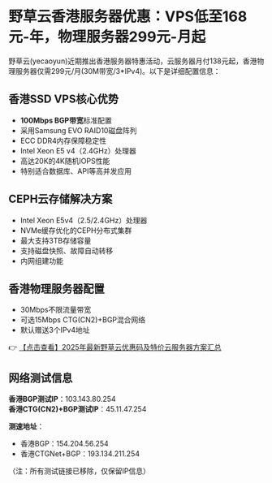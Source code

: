 # 野草云香港服务器优惠：VPS低至168元-年，物理服务器299元-月起

野草云(yecaoyun)近期推出香港服务器特惠活动，云服务器月付138元起，香港物理服务器仅需299元/月(30M带宽/3*IPv4)。以下是详细配置信息：

## 香港SSD VPS核心优势
- **100Mbps BGP带宽**标准配置
- 采用Samsung EVO RAID10磁盘阵列
- ECC DDR4内存保障稳定性
- Intel Xeon E5 v4（2.4GHz）处理器
- 高达20K的4K随机IOPS性能
- 特别适合数据库、API等高并发应用

## CEPH云存储解决方案
- Intel Xeon E5v4（2.5/2.4GHz）处理器
- NVMe缓存优化的CEPH分布式集群
- 最大支持3TB存储容量
- 支持磁盘快照、故障自动转移
- 内网组建功能

## 香港物理服务器配置
- 30Mbps不限流量带宽
- 可选15Mbps CTG(CN2)+BGP混合网络
- 默认赠送3个IPv4地址

👉 [【点击查看】2025年最新野草云优惠码及特价云服务器方案汇总](https://bit.ly/yecaoyun)

## 网络测试信息
**香港BGP测试IP**：103.143.80.254  
**香港CTG(CN2)+BGP测试IP**：45.11.47.254  

**测速地址**：  
- 香港BGP：154.204.56.254  
- 香港CTGNet+BGP：193.134.211.254  

（注：所有测试链接已移除，仅保留IP信息）